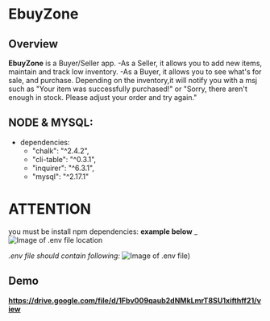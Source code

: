 # EbuyZone

## Overview

**EbuyZone** is a Buyer/Seller app.
-As a Seller, it allows you to add new items, maintain and track low inventory.
-As a Buyer, it allows you to see what's for sale, and purchase. Depending on the inventory,it will notify you with a msj such as "Your item was successfully purchased!" or "Sorry, there aren't enough in stock. Please adjust your order and try again."



## NODE & MYSQL:

- dependencies:
    * "chalk": "^2.4.2",
    * "cli-table": "^0.3.1",
    * "inquirer": "^6.3.1",
    * "mysql": "^2.17.1"


# **ATTENTION**

you must be install npm dependencies:
**example below**
_![Image of .env file location](/img/2.png/)

_.env file should contain following:_
![Image of .env file](/img/1.png/))

## Demo

**https://drive.google.com/file/d/1Fbv009qaub2dNMkLmrT8SU1xifthff21/view**
